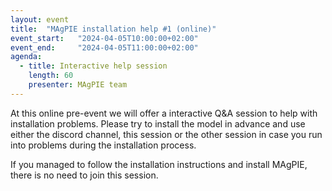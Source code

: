 ```yaml
---
layout: event
title:  "MAgPIE installation help #1 (online)"
event_start:   "2024-04-05T10:00:00+02:00"
event_end:     "2024-04-05T11:00:00+02:00"
agenda:
  - title: Interactive help session
    length: 60
    presenter: MAgPIE team
---
```


At this online pre-event we will offer a interactive Q&A session to help with installation problems. Please try to install the model in advance and use either the discord channel, this session or the other session in case you run into problems during the installation process. 

If you managed to follow the installation instructions and install MAgPIE, there is no need to join this session.
